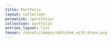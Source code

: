 ```yaml
---
title: Portfolio
layout: collection
permalink: /portfolio/
collection: portfolio
entries_layout: list
teaser: /assets/images/abhishek_with_drone.png
---
```


